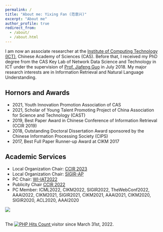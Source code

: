 ```yaml
---
permalink: /
title: "About me: Yixing Fan (范意兴)"
excerpt: "About me"
author_profile: true
redirect_from: 
  - /about/
  - /about.html
---
```


I am now an associate researcher at the [Institute of Computing Technology (ICT)](http://www.ict.cas.cn/), Chinese Academy of Sciences (CAS). 
Before that, I received my PhD degree from the CAS Key Lab of Network Data Science and Technology in ICT under the supervision of [Prof. Jiafeng Guo](http://www.ict.cas.cn/sourcedb_2018_ict_cas/cn/jssrck/201506/t20150605_4369430.html) in July 2018. My major research interests are in Information Retrieval and Natural Language Understanding.


Hornors and Awards
------
* 2021, Youth Innovation Promotion Association of CAS
* 2021, Scholar of Young Talent Promoting Project of China Association for Science and Technology (CAST) 
* 2019, Best Paper Award in Chinese Conference of Information Retrieval (CCIR 2019)
* 2018, Outstanding Doctoral Dissertation Award sponsored by the Chinese Information Processing Society (CIPS) 
* 2017, Best Full Paper Runner-up Award at CIKM 2017


Academic Services
------
* Local Organization Chair: [CCIR 2023](http://www.cips-ir.org.cn/CCIR2023/)
* Local Organization Chair: [SIGIR-AP](http://www.sigir-ap.org/sigir-ap-2023/organizers/)
* PC Chair: [WI-IAT2022](https://www.wi-iat.com/wi-iat2022/index.html)
* Publicity Chair [CCIR 2022](https://ccir2022.cqut.edu.cn/Committee.htm)
* PC Member: ICML2022, CIKM2022, SIGIR2022, TheWebConf2022, AAAI2022, CIKM2021, SIGIR2021, CIKM2021, AAAI2021, CIKM2020, SIGIR2020, ACL2020, AAAI2020


<a href="https://clustrmaps.com/site/17p9b" title="Visit tracker"><img src="//www.clustrmaps.com/map_v2.png?d=_x7tqyOr885brXGvZjrsKqXa4MFwSfmlCNrM9Pdv_q4&cl=ffffff" /></a>

<br>
<!-- hitwebcounter Code START -->
The <a href="https://www.hitwebcounter.com" target="_blank">
<img src="https://hitwebcounter.com/counter/counter.php?page=7218568&style=0006&nbdigits=8&type=page&initCount=0" title="User Stats" Alt="PHP Hits Count"   border="0" > 
</a> visitor since March 31st, 2022.      
